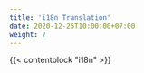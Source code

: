 ```yaml
---
title: 'i18n Translation'
date: 2020-12-25T10:00:00+07:00
weight: 7
---
```


{{< contentblock "i18n" >}}
